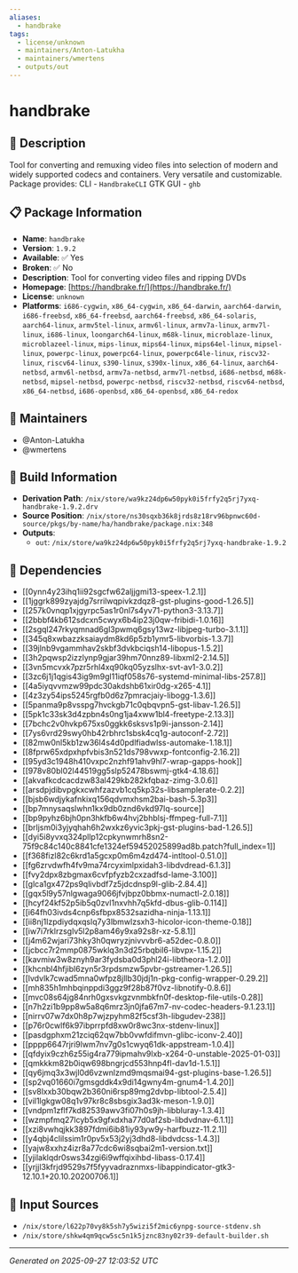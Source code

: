 ```yaml
---
aliases:
  - handbrake
tags:
  - license/unknown
  - maintainers/Anton-Latukha
  - maintainers/wmertens
  - outputs/out
---
```


# handbrake

## 📝 Description

Tool for converting and remuxing video files
into selection of modern and widely supported codecs
and containers. Very versatile and customizable.
Package provides:
CLI - `HandbrakeCLI`
GTK GUI - `ghb`


## 📋 Package Information

- **Name**: `handbrake`
- **Version**: `1.9.2`
- **Available**: ✅ Yes
- **Broken**: ✅ No
- **Description**: Tool for converting video files and ripping DVDs
- **Homepage**: [https://handbrake.fr/](https://handbrake.fr/)
- **License**: `unknown`
- **Platforms**: `i686-cygwin`, `x86_64-cygwin`, `x86_64-darwin`, `aarch64-darwin`, `i686-freebsd`, `x86_64-freebsd`, `aarch64-freebsd`, `x86_64-solaris`, `aarch64-linux`, `armv5tel-linux`, `armv6l-linux`, `armv7a-linux`, `armv7l-linux`, `i686-linux`, `loongarch64-linux`, `m68k-linux`, `microblaze-linux`, `microblazeel-linux`, `mips-linux`, `mips64-linux`, `mips64el-linux`, `mipsel-linux`, `powerpc-linux`, `powerpc64-linux`, `powerpc64le-linux`, `riscv32-linux`, `riscv64-linux`, `s390-linux`, `s390x-linux`, `x86_64-linux`, `aarch64-netbsd`, `armv6l-netbsd`, `armv7a-netbsd`, `armv7l-netbsd`, `i686-netbsd`, `m68k-netbsd`, `mipsel-netbsd`, `powerpc-netbsd`, `riscv32-netbsd`, `riscv64-netbsd`, `x86_64-netbsd`, `i686-openbsd`, `x86_64-openbsd`, `x86_64-redox`
## 👥 Maintainers

- @Anton-Latukha
- @wmertens


## 🔧 Build Information

- **Derivation Path**: `/nix/store/wa9kz24dp6w50pyk0i5frfy2q5rj7yxq-handbrake-1.9.2.drv`
- **Source Position**: `/nix/store/ns30sqxb36k8jrds8z18rv96bpnwc60d-source/pkgs/by-name/ha/handbrake/package.nix:348`
- **Outputs**:
  - `out`:  `/nix/store/wa9kz24dp6w50pyk0i5frfy2q5rj7yxq-handbrake-1.9.2`

## 🔗 Dependencies

- [[0ynn4y23ihq1ii92sgcfw62aljjgmi13-speex-1.2.1]]
- [[1jggrk899zyajdg7srrilwqpivkzdqz8-gst-plugins-good-1.26.5]]
- [[257k0vnqp1xjgyrpc5as1r0nl7s4yv71-python3-3.13.7]]
- [[2bbbf4kb612sdcxn5cwyx6b4ip23j0qw-fribidi-1.0.16]]
- [[2sgql247rkyqmnad6gl3pwmq6gsy13wz-libjpeg-turbo-3.1.1]]
- [[345q8xwbazzksaiaydm8kd6p5zb1ymr5-libvorbis-1.3.7]]
- [[39jlnb9vgammhav2skbf3dvkbciqsh14-libopus-1.5.2]]
- [[3h2pqwsp2izzlynp9gjar39hm70nnz89-libxml2-2.14.5]]
- [[3vn5mcvxk7pzr5rhl4xq90kq05yzslhx-svt-av1-3.0.2]]
- [[3zc6j1j1qgis43ig9m9gl11iqf058s76-systemd-minimal-libs-257.8]]
- [[4a5iyqvvmzw99pdc30akdshb61xir0dg-x265-4.1]]
- [[4z3zy54ips5245rgfb0d6z7pmracjaiy-libogg-1.3.6]]
- [[5panma9p8vsspg7hvckgb71c0qbqvpn5-gst-libav-1.26.5]]
- [[5pk1c33sk3d4zpbn4s0ng1ja4xww1bl4-freetype-2.13.3]]
- [[7bchc2v0hvkp675xs0ggkk6sksvs1p9i-jansson-2.14]]
- [[7ys6vrd29swy0hb42rbhrc1sbsk4cq1g-autoconf-2.72]]
- [[82mw0nl5kb1zw36l4s4d0pdlfiadwlss-automake-1.18.1]]
- [[8fprw65xdpxhpfvbis3n521ds798vwxp-fontconfig-2.16.2]]
- [[95yd3c1948h410vxpc2nzhf91ahv9hl7-wrap-gapps-hook]]
- [[978v80bl02l44519gg5slp52478bswmj-gtk4-4.18.6]]
- [[akvafkcdcacdzw83al429kb282kfqbaz-zimg-3.0.6]]
- [[arsdpjdibvpgkxcwhfzazvb1cq5kp32s-libsamplerate-0.2.2]]
- [[bjsb6wdjykafnkixq156qdvmxhsm2bai-bash-5.3p3]]
- [[bp7mnysaqslwhn1kx9db0znd6vkd97lq-source]]
- [[bp9pyhz6bjh0pn3hkfb6w4hvj2bhblsj-ffmpeg-full-7.1]]
- [[brljsm0i3yjyqhah6h2wxkz6yvic3pkj-gst-plugins-bad-1.26.5]]
- [[dyi5i8yvxq324pllp12cpkynwmrh8sn2-75f9c84c140c8841cfe1324ef59452025899ad8b.patch?full_index=1]]
- [[f368fizl82c6krd1a5gcxp0m6m4zd474-intltool-0.51.0]]
- [[fg6zrvdwfh4fv9ma74rcyximlpxidah3-libdvdread-6.1.3]]
- [[fvy2dpx8zbgmax6cvfpfyzb2cxzadfsd-lame-3.100]]
- [[glca1gx472ps9qlivbdf7z5jdcdnsp9l-glib-2.84.4]]
- [[gqx5l9y57nlgwaga9066jfvjbpz0bbmx-numactl-2.0.18]]
- [[hcyf24kf52p5ib5q0zvl1nxvhh7q5kfd-dbus-glib-0.114]]
- [[i64fh03ivds4cnp6sfbpx8532sazidha-ninja-1.13.1]]
- [[ii8nj1lzpdiydqxqslq7y3lbmwlzsxh3-hicolor-icon-theme-0.18]]
- [[iw7i7rklrzsglv5l2p8am46y9xa92s8r-xz-5.8.1]]
- [[j4m62wjari73hky3h0qwryzjnivvvbr6-a52dec-0.8.0]]
- [[jcbcc7r2mmp0875wklq3n3d25rbqbil6-libvpx-1.15.2]]
- [[kavmiw3w8znyh9ar3fydsba0d3phl24i-libtheora-1.2.0]]
- [[khcnbl4hfjibl6zyn5r3rpdsmzw5pvbr-gstreamer-1.26.5]]
- [[lvdvlk7cwad5mna0wfpz8jllb30jdj1n-pkg-config-wrapper-0.29.2]]
- [[mh835h1mhbqinppdi3ggz9f28b87f0vz-libnotify-0.8.6]]
- [[mvc08s64jg84nrh0gxsvkgzvnmbkfn0f-desktop-file-utils-0.28]]
- [[n7h2zi1b9pp8w5a8q6mrz3jn0jfa67m7-nv-codec-headers-9.1.23.1]]
- [[nirrv07w7dx0h8p7wjzpyhm82f5csf3h-libgudev-238]]
- [[p76r0cwlf6k97ibprrpfd8xw0r8wc3nx-stdenv-linux]]
- [[pasdgphxm21zciq62qw7bb0vwfdifmvn-glibc-iconv-2.40]]
- [[pppp6647rjri9lwm7nv7g0s1cwyq61dk-appstream-1.0.4]]
- [[qfdyix9czh6z55ig4ra779ipmahv9lxb-x264-0-unstable-2025-01-03]]
- [[qmkkkm82b0iqw698bngrjcd553hnp4fl-dav1d-1.5.1]]
- [[qy6jmq3x3wjl0d6vzwnlzmd9mqsmai94-gst-plugins-base-1.26.5]]
- [[sp2vq01660i7gmsgddk4x9di14gwny4m-gnum4-1.4.20]]
- [[sv8lxxb30bqw2b360ni6rsp89mg2dvbp-libtool-2.5.4]]
- [[vil1lgkgw08q1v97kr8c8sbsgix3ad3k-meson-1.9.0]]
- [[vndpm1zflf7kd82539awv3fi07h0s9jh-libbluray-1.3.4]]
- [[wzmpfmq27lcyb5x9gfxdxha77d0af2sb-libdvdnav-6.1.1]]
- [[xzi8vwhqjkk3897fdmi6ib81iy93yw9y-harfbuzz-11.2.1]]
- [[y4qbj4clilssim1r0pv5x53j2yj3dhd8-libdvdcss-1.4.3]]
- [[yajw8xxhz4izr8a77cdc6wi8sqbai2m1-version.txt]]
- [[yjilaklqdr0sws34zgi6i9wffqixihbd-libass-0.17.4]]
- [[yrjjl3kfrjd9529s7f5fyyvadraznmxs-libappindicator-gtk3-12.10.1+20.10.20200706.1]]

## 📁 Input Sources

- `/nix/store/l622p70vy8k5sh7y5wizi5f2mic6ynpg-source-stdenv.sh`
- `/nix/store/shkw4qm9qcw5sc5n1k5jznc83ny02r39-default-builder.sh`

---
*Generated on 2025-09-27 12:03:52 UTC*
